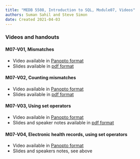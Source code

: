 ```yaml
---
title: "MEDB 5508, Introduction to SQL, Module07, Videos"
authors: Suman Sahil and Steve Simon
date: Created 2021-04-03
---
```


### Videos and handouts

#### M07-V01, Mismatches

+ Video available in [Panopto format][m07v01]
+ Slides available in [pdf format][git1]

#### M07-V02, Counting mismatches

+ Video available in [Panopto format][m07v02]
+ Slides available in [pdf format][git2]

#### M07-V03, Using set operators

+ Video available in [Panopto format][m07v03]
+ Slides and speaker notes available in [pdf format][git3]

#### M07-V04, Electronic health records, using set operators

+ Video available in [Panopto format][m07v04]
+ Slides and speakers notes, see above


[git1]: https://github.com/pmean/introduction-to-sql/blob/master/results/m07-v01-
[git2]: https://github.com/pmean/introduction-to-sql/blob/master/results/m07-v02-
[git3]: https://github.com/pmean/introduction-to-sql/blob/master/results/m07-v03-

[m07v01]: https://umkc.hosted.panopto.com/Panopto/Pages/Viewer.aspx?id=60290cf7-f6c7-4e05-8973-aaf40158fcd2
[m07v02]: https://umkc.hosted.panopto.com/Panopto/Pages/Viewer.aspx?id=902a7780-2684-4495-8fc4-aaf40165ca75
[m07v03]: https://umkc.hosted.panopto.com/Panopto/Pages/Viewer.aspx?id=25e3a256-fcd6-448c-9fa1-ab10014d349c
[m07v04]: https://umkc.hosted.panopto.com/Panopto/Pages/Viewer.aspx?id=7cddb2ce-9b84-468a-8252-ab10015b7a19
[m07v05]: 
[m07v06]: 

